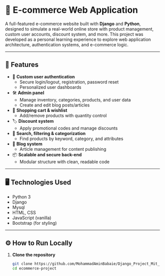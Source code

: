 # 🛒 E-commerce Web Application

A full-featured e-commerce website built with **Django** and **Python**, designed to simulate a real-world online store with product management, custom user accounts, discount system, and more. This project was developed as a personal learning experience to explore web application architecture, authentication systems, and e-commerce logic.

---

## 🚀 Features

- 🔐 **Custom user authentication**
  - Secure login/logout, registration, password reset
  - Personalized user dashboards
- 🛠️ **Admin panel**
  - Manage inventory, categories, products, and user data
  - Create and edit blog posts/articles
- 🛒 **Shopping cart & wishlist**
  - Add/remove products with quantity control
- 🏷️ **Discount system**
  - Apply promotional codes and manage discounts
- 🔎 **Search, filtering & categorization**
  - Find products by keyword, category, and attributes
- 📝 **Blog system**
  - Article management for content publishing
- 📦 **Scalable and secure back-end**
  - Modular structure with clean, readable code

---

## 🖥️ Technologies Used

- Python 3  
- Django  
- Mysql 
- HTML, CSS  
- JavaScript (vanilla)  
- Bootstrap (for styling)  

---

## ⚙️ How to Run Locally

1. **Clone the repository**
   ```bash
   git clone https://github.com/MohammadAminBabaie/Django_Project_Mit_Shop
   cd ecommerce-project
